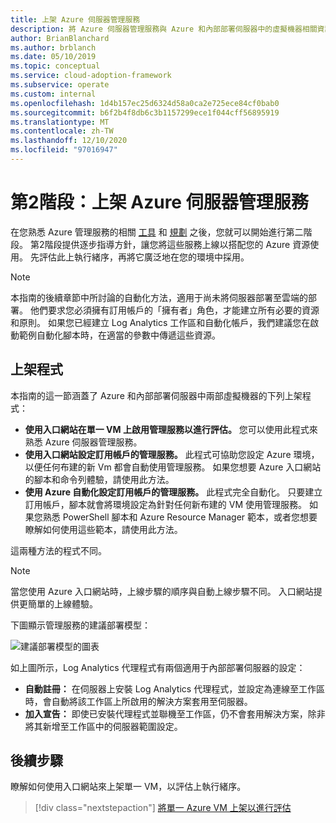 ```yaml
---
title: 上架 Azure 伺服器管理服務
description: 將 Azure 伺服器管理服務與 Azure 和內部部署伺服器中的虛擬機器相關資訊上架。
author: BrianBlanchard
ms.author: brblanch
ms.date: 05/10/2019
ms.topic: conceptual
ms.service: cloud-adoption-framework
ms.subservice: operate
ms.custom: internal
ms.openlocfilehash: 1d4b157ec25d6324d58a0ca2e725ece84cf0bab0
ms.sourcegitcommit: b6f2b4f8db6c3b1157299ece1f044cff56895919
ms.translationtype: MT
ms.contentlocale: zh-TW
ms.lasthandoff: 12/10/2020
ms.locfileid: "97016947"
---
```

# <a name="phase-2-onboarding-azure-server-management-services"></a>第2階段：上架 Azure 伺服器管理服務

在您熟悉 Azure 管理服務的相關 [工具](./tools-services.md) 和 [規劃](./prerequisites.md) 之後，您就可以開始進行第二階段。 第2階段提供逐步指導方針，讓您將這些服務上線以搭配您的 Azure 資源使用。 先評估此上執行緒序，再將它廣泛地在您的環境中採用。

> [!NOTE]
> 本指南的後續章節中所討論的自動化方法，適用于尚未將伺服器部署至雲端的部署。 他們要求您必須擁有訂用帳戶的「擁有者」角色，才能建立所有必要的資源和原則。 如果您已經建立 Log Analytics 工作區和自動化帳戶，我們建議您在啟動範例自動化腳本時，在適當的參數中傳遞這些資源。

## <a name="onboarding-processes"></a>上架程式

本指南的這一節涵蓋了 Azure 和內部部署伺服器中兩部虛擬機器的下列上架程式：

- **使用入口網站在單一 VM 上啟用管理服務以進行評估。** 您可以使用此程式來熟悉 Azure 伺服器管理服務。
- **使用入口網站設定訂用帳戶的管理服務。** 此程式可協助您設定 Azure 環境，以便任何布建的新 Vm 都會自動使用管理服務。 如果您想要 Azure 入口網站的腳本和命令列體驗，請使用此方法。
- **使用 Azure 自動化設定訂用帳戶的管理服務。** 此程式完全自動化。 只要建立訂用帳戶，腳本就會將環境設定為針對任何新布建的 VM 使用管理服務。 如果您熟悉 PowerShell 腳本和 Azure Resource Manager 範本，或者您想要瞭解如何使用這些範本，請使用此方法。

這兩種方法的程式不同。

> [!NOTE]
> 當您使用 Azure 入口網站時，上線步驟的順序與自動上線步驟不同。 入口網站提供更簡單的上線體驗。

下圖顯示管理服務的建議部署模型：

![建議部署模型的圖表](./media/recommended-deployment.png)

如上圖所示，Log Analytics 代理程式有兩個適用于內部部署伺服器的設定：

- **自動註冊：** 在伺服器上安裝 Log Analytics 代理程式，並設定為連線至工作區時，會自動將該工作區上所啟用的解決方案套用至伺服器。
- **加入宣告：** 即使已安裝代理程式並聯機至工作區，仍不會套用解決方案，除非將其新增至工作區中的伺服器範圍設定。

## <a name="next-steps"></a>後續步驟

瞭解如何使用入口網站來上架單一 VM，以評估上執行緒序。

> [!div class="nextstepaction"]
> [將單一 Azure VM 上架以進行評估](./onboard-single-vm.md)
